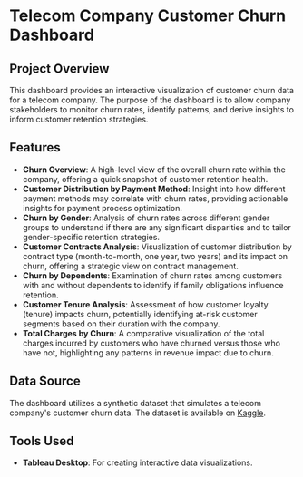 # Telecom Company Customer Churn Dashboard
## Project Overview
This dashboard provides an interactive visualization of customer churn data for a telecom company. The purpose of the dashboard is to allow company stakeholders to monitor churn rates, identify patterns, and derive insights to inform customer retention strategies.

## Features
- **Churn Overview**: A high-level view of the overall churn rate within the company, offering a quick snapshot of customer retention health.
- **Customer Distribution by Payment Method**: Insight into how different payment methods may correlate with churn rates, providing actionable insights for payment process optimization.
- **Churn by Gender**: Analysis of churn rates across different gender groups to understand if there are any significant disparities and to tailor gender-specific retention strategies.
- **Customer Contracts Analysis**: Visualization of customer distribution by contract type (month-to-month, one year, two years) and its impact on churn, offering a strategic view on contract management.
- **Churn by Dependents**: Examination of churn rates among customers with and without dependents to identify if family obligations influence retention.
- **Customer Tenure Analysis**: Assessment of how customer loyalty (tenure) impacts churn, potentially identifying at-risk customer segments based on their duration with the company.
- **Total Charges by Churn**: A comparative visualization of the total charges incurred by customers who have churned versus those who have not, highlighting any patterns in revenue impact due to churn.

## Data Source
The dashboard utilizes a synthetic dataset that simulates a telecom company's customer churn data. The dataset is available on [Kaggle](https://www.kaggle.com/datasets/blastchar/telco-customer-churn).

## Tools Used
- **Tableau Desktop**: For creating interactive data visualizations.
